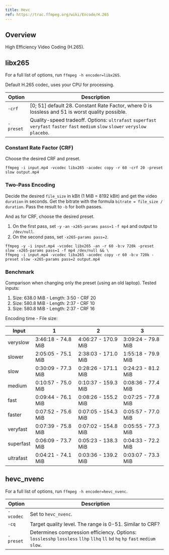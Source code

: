 ```yaml
---
title: Hevc
ref: https://trac.ffmpeg.org/wiki/Encode/H.265
---
```


## Overview

High Efficiency Video Coding (H.265).

## libx265

For a full list of options, run `ffmpeg -h encoder=libx265`.

Default H.265 codec, uses your CPU for processing.

| Option | Description |
| --- | --- |
| `-crf` | [0; 51] default 28. Constant Rate Factor, where 0 is lossless and 51 is worst quality possible. |
| `-preset` | Quality-speed tradeoff. Options: `ultrafast` `superfast` `veryfast` `faster` `fast` `medium` `slow` `slower` `veryslow` `placebo`. |

### Constant Rate Factor (CRF)

Choose the desired CRF and preset.

```shell
ffmpeg -i input.mp4 -vcodec libx265 -acodec copy -r 60 -crf 20 -preset slow output.mp4
```

### Two-Pass Encoding

Decide the desired `file_size` in kBit (1 MiB = 8192 kBit) and get the video `duration` in seconds.
Get the bitrate with the formula `bitrate = file_size / duration`.
Pass the result to `-b` for both passes.

And as for CRF, choose the desired preset.

1. On the first pass, set `-y` `-an` `-x265-params pass=1` `-f mp4` and output to `/dev/null`.
2. On the second pass, set `-x265-params pass=2`.

```shell
ffmpeg -y -i input.mp4 -vcodec libx265 -an -r 60 -b:v 720k -preset slow -x265-params pass=1 -f mp4 /dev/null && \
ffmpeg -i input.mp4 -vcodec libx265 -acodec copy -r 60 -b:v 720k -preset slow -x265-params pass=2 output.mp4
```

### Benchmark

Comparison when changing only the preset (using an old laptop).
Tested inputs:

1. Size: 638.0 MiB - Length: 3:50 - CRF 20
2. Size: 580.8 MiB - Length: 2:37 - CRF 10
3. Size: 580.8 MiB - Length: 2:37 - CRF 16

Encoding time - File size:

| Input     | 1                  | 2                   | 3                  |
| --------- | ------------------ | ------------------- | ------------------ |
| veryslow  | 3:46:18 - 74.8 MiB | 4:06:27 - 170.9 MiB | 3:09:24 - 79.8 MiB |
| slower    | 2:05:05 - 75.1 MiB | 2:38:03 - 171.0 MiB | 1:55:18 - 79.9 MiB |
| slow      | 0:30:09 - 77.3 MiB | 0:28:26 - 171.1 MiB | 0:24:23 - 81.2 MiB |
| medium    | 0:10:57 - 75.0 MiB | 0:10:37 - 159.3 MiB | 0:08:36 - 77.4 MiB |
| fast      | 0:09:44 - 76.1 MiB | 0:08:26 - 155.2 MiB | 0:07:25 - 77.8 MiB |
| faster    | 0:07:52 - 75.6 MiB | 0:07:05 - 154.3 MiB | 0:05:57 - 77.0 MiB |
| veryfast  | 0:07:39 - 75.8 MiB | 0:07:02 - 154.8 MiB | 0:05:55 - 77.3 MiB |
| superfast | 0:06:09 - 73.7 MiB | 0:05:23 - 138.3 MiB | 0:04:33 - 72.2 MiB |
| ultrafast | 0:04:21 - 74.1 MiB | 0:03:36 - 139.2 MiB | 0:03:07 - 73.3 MiB |

## hevc_nvenc

For a full list of options, run `ffmpeg -h encoder=hevc_nvenc`.

| Option | Description |
| --- | --- |
| `-vcodec` | Set to `hevc_nvenc`. |
| `-cq` | Target quality level. The range is 0-51. Similar to CRF? |
| `-preset` | Determines compression efficiency. Options: `losslesshp` `lossless` `llhp` `llhq` `ll` `bd` `hq` `hp` `fast` `medium` `slow`. |
